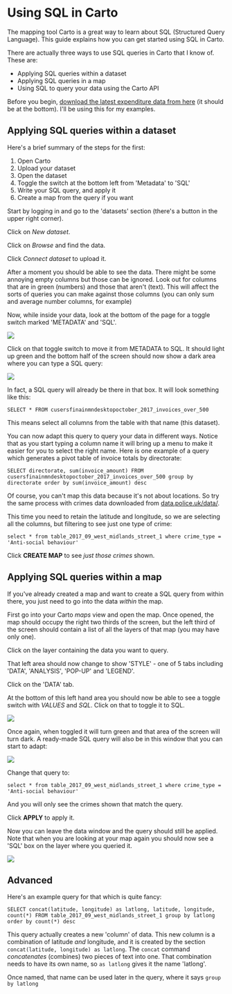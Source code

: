 # Using SQL in Carto

The mapping tool Carto is a great way to learn about SQL (Structured Query Language). This guide explains how you can get started using SQL in Carto.

There are actually three ways to use SQL queries in Carto that I know of. These are:

* Applying SQL queries within a dataset
* Applying SQL queries in a map
* Using SQL to query your data using the Carto API

Before you begin, [download the latest expenditure data from here](https://data.birmingham.gov.uk/dataset/payments-to-suppliers-over-f500) (it should be at the bottom). I'll be using this for my examples.

## Applying SQL queries within a dataset

Here's a brief summary of the steps for the first:

1. Open Carto
2. Upload your dataset
3. Open the dataset
4. Toggle the switch at the bottom left from 'Metadata' to 'SQL'
5. Write your SQL query, and apply it
6. Create a map from the query if you want

Start by logging in and go to the 'datasets' section (there's a button in the upper right corner).

Click on *New dataset*.

Click on *Browse* and find the data.

Click *Connect dataset* to upload it.

After a moment you should be able to see the data. There might be some annoying empty columns but those can be ignored. Look out for columns that are in green (numbers) and those that aren't (text). This will affect the sorts of queries you can make against those columns (you can only sum and average number columns, for example)

Now, while inside your data, look at the bottom of the page for a toggle switch marked 'METADATA' and 'SQL'.

![](images/toggleswitch.png)

Click on that toggle switch to move it from METADATA to SQL. It should light up green and the bottom half of the screen should now show a dark area where you can type a SQL query:

![](images/toggleon.png)

In fact, a SQL query will already be there in that box. It will look something like this:

`SELECT * FROM cusersfinainmndesktopoctober_2017_invoices_over_500`

This means select all columns from the table with that name (this dataset).

You can now adapt this query to query your data in different ways. Notice that as you start typing a column name it will bring up a menu to make it easier for you to select the right name. Here is one example of a query which generates a pivot table of invoice totals by directorate:

`SELECT directorate, sum(invoice_amount) FROM cusersfinainmndesktopoctober_2017_invoices_over_500 group by directorate order by sum(invoice_amount) desc`

Of course, you can't map this data because it's not about locations. So try the same process with crimes data downloaded from [data.police.uk/data/](https://data.police.uk/data/).

This time you need to retain the latitude and longitude, so we are selecting all the columns, but filtering to see just one type of crime:

`select * from table_2017_09_west_midlands_street_1 where crime_type = 'Anti-social behaviour'`

Click **CREATE MAP** to see *just those crimes* shown.

## Applying SQL queries within a map

If you've already created a map and want to create a SQL query from within there, you just need to go into the data *within* the map.

First go into your Carto *maps* view and open the map. Once opened, the map should occupy the right two thirds of the screen, but the left third of the screen should contain a list of all the layers of that map (you may have only one).

Click on the layer containing the data you want to query.

That left area should now change to show 'STYLE' - one of 5 tabs including 'DATA', 'ANALYSIS', 'POP-UP' and 'LEGEND'.

Click on the 'DATA' tab.

At the bottom of this left hand area you should now be able to see a toggle switch with *VALUES* and *SQL*. Click on that to toggle it to SQL.

![](images/togglemapview.png)

Once again, when toggled it will turn green and that area of the screen will turn dark. A ready-made SQL query will also be in this window that you can start to adapt:

![](images/mapviewtoggleon.png)

Change that query to:

`select * from table_2017_09_west_midlands_street_1 where crime_type = 'Anti-social behaviour'`

And you will only see the crimes shown that match the query.

Click **APPLY** to apply it.

Now you can leave the data window and the query should still be applied. Note that when you are looking at your map again you should now see a 'SQL' box on the layer where you queried it.

![](images/sqlbadge.png)


## Advanced

Here's an example query for that which is quite fancy:

`SELECT concat(latitude, longitude) as latlong, latitude, longitude, count(*) FROM table_2017_09_west_midlands_street_1 group by latlong order by count(*) desc`

This query actually creates a new 'column' of data. This new column is a combination of latitude *and* longitude, and it is created by the section `concat(latitude, longitude) as latlong`. The `concat` command *concatenates* (combines) two pieces of text into one. That combination needs to have its own name, so `as latlong` gives it the name 'latlong'.

Once named, that name can be used later in the query, where it says `group by latlong`
